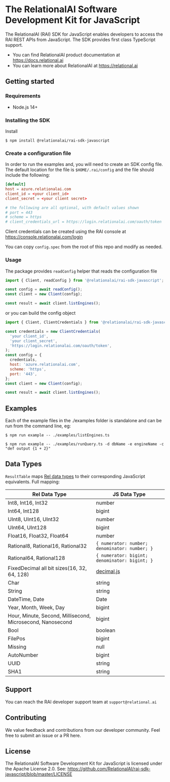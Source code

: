 # The RelationalAI Software Development Kit for JavaScript

The RelationalAI (RAI) SDK for JavaScript enables developers to access the RAI
REST APIs from JavaScript. The SDK provides first class TypeScript support.

- You can find RelationalAI product documentation at
  <https://docs.relational.ai>
- You can learn more about RelationalAI at <https://relational.ai>

## Getting started

### Requirements

- Node.js 14+

### Installing the SDK

Install

```console
$ npm install @relationalai/rai-sdk-javascript
```

### Create a configuration file

In order to run the examples and, you will need to create an SDK config file.
The default location for the file is `$HOME/.rai/config` and the file should
include the following:

```conf
[default]
host = azure.relationalai.com
client_id = <your client_id>
client_secret = <your client secret>

# the following are all optional, with default values shown
# port = 443
# scheme = https
# client_credentials_url = https://login.relationalai.com/oauth/token
```

Client credentials can be created using the RAI console at
https://console.relationalai.com/login

You can copy `config.spec` from the root of this repo and modify as needed.

### Usage

The package provides `readConfig` helper that reads the configuration file

```javascript
import { Client, readConfig } from '@relationalai/rai-sdk-javascript';

const config = await readConfig();
const client = new Client(config);

const result = await client.listEngines();
```

or you can build the config object

```javascript
import { Client, ClientCredentials } from '@relationalai/rai-sdk-javascript';

const credentials = new ClientCredentials(
  'your client_id',
  'your client_secret',
  'https://login.relationalai.com/oauth/token',
);
const config = {
  credentials,
  host: 'azure.relationalai.com',
  scheme: 'https',
  port: '443',
};
const client = new Client(config);

const result = await client.listEngines();
```

## Examples

Each of the example files in the ./examples folder is standalone and can be run
from the command line, eg:

```console
$ npm run example -- ./examples/listEngines.ts
```

```console
$ npm run example -- ./examples/runQuery.ts -d dbName -e engineName -c "def output {1 + 2}"
```

## Data Types

`ResultTable` maps
[Rel data types](https://docs.relational.ai/rel/ref/data-types#overview) to
their corresponding JavaScript equivalents. Full mapping:

| Rel Data Type                                              | JS Data Type                                         |
| ---------------------------------------------------------- | ---------------------------------------------------- |
| Int8, Int16, Int32                                         | number                                               |
| Int64, Int128                                              | bigint                                               |
| UInt8, UInt16, UInt32                                      | number                                               |
| UInt64, UInt128                                            | bigint                                               |
| Float16, Float32, Float64                                  | number                                               |
| Rational8, Rational16, Rational32                          | `{ numerator: number; denominator: number; }`        |
| Rational64, Rational128                                    | `{ numerator: bigint; denominator: bigint; }`        |
| FixedDecimal all bit sizes(16, 32, 64, 128)                | [decimal.js](https://github.com/MikeMcl/decimal.js/) |
| Char                                                       | string                                               |
| String                                                     | string                                               |
| DateTime, Date                                             | Date                                                 |
| Year, Month, Week, Day                                     | bigint                                               |
| Hour, Minute, Second, Millisecond, Microsecond, Nanosecond | bigint                                               |
| Bool                                                       | boolean                                              |
| FilePos                                                    | bigint                                               |
| Missing                                                    | null                                                 |
| AutoNumber                                                 | bigint                                               |
| UUID                                                       | string                                               |
| SHA1                                                       | string                                               |

## Support

You can reach the RAI developer support team at `support@relational.ai`

## Contributing

We value feedback and contributions from our developer community. Feel free to
submit an issue or a PR here.

## License

The RelationalAI Software Development Kit for JavaScript is licensed under the
Apache License 2.0. See:
https://github.com/RelationalAI/rai-sdk-javascript/blob/master/LICENSE
